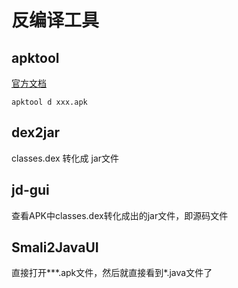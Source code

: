# 反编译工具

## apktool

[官方文档](https://ibotpeaches.github.io/Apktool/#)

```shell
apktool d xxx.apk
```

## dex2jar

classes.dex 转化成 jar文件

## jd-gui

查看APK中classes.dex转化成出的jar文件，即源码文件

## Smali2JavaUI

直接打开***.apk文件，然后就直接看到*.java文件了